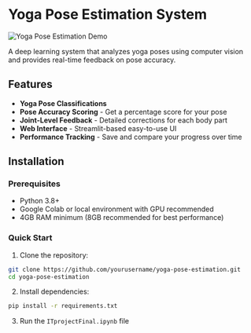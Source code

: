 # Yoga Pose Estimation System

![Yoga Pose Estimation Demo](demo.gif)

A deep learning system that analyzes yoga poses using computer vision and provides real-time feedback on pose accuracy.

## Features

-  **Yoga Pose Classifications** 
-  **Pose Accuracy Scoring** - Get a percentage score for your pose
-  **Joint-Level Feedback** - Detailed corrections for each body part
-  **Web Interface** - Streamlit-based easy-to-use UI
-  **Performance Tracking** - Save and compare your progress over time

## Installation

### Prerequisites
- Python 3.8+
- Google Colab or local environment with GPU recommended
- 4GB RAM minimum (8GB recommended for best performance)

### Quick Start

1. Clone the repository:
```bash
git clone https://github.com/yourusername/yoga-pose-estimation.git
cd yoga-pose-estimation
```
2. Install dependencies:

```bash
pip install -r requirements.txt
```
3. Run the ```ITprojectFinal.ipynb``` file

